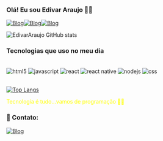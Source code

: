 ### Olá! Eu sou Edivar Araujo 👩‍💻 
[![Blog](https://img.shields.io/badge/LinkedIn-0077B5?style=for-the-badge&logo=linkedin&logoColor=white)](https://www.linkedin.com/in/edivar-ara%C3%BAjo-56131a1b9/)[![Blog](https://img.shields.io/badge/Instagram-E4405F?style=for-the-badge&logo=instagram&logoColor=white)](https://www.instagram.com/_araujo007_/?hl=pt-br)[![Blog](https://img.shields.io/badge/Twitter-1DA1F2?style=for-the-badge&logo=twitter&logoColor=white)]( https://twitter.com/edivarmancheste?t=M8SrCp6E_E8aejgidU46Aw&s=08)

![EdivarAraujo GitHub stats](https://github-readme-stats.vercel.app/api?username=EdivarAraujo&show_icons=true&theme=onedark)

### Tecnologias que uso no meu dia

<div style="display:inline_block"><br/>
 <img align="center" alt="html5" src="https://img.shields.io/badge/HTML5-E34F26?style=for-the-badge&logo=html5&logoColor=white"/>
 <img align="center" alt="javascript" src="https://img.shields.io/badge/JavaScript-323330?style=for-the-badge&logo=javascript&logoColor=F7DF1E"/>
 <img align="center" alt="react" src="https://img.shields.io/badge/React-20232A?style=for-the-badge&logo=react&logoColor=61DAFB"/>
 <img align="center" alt="react native" src="https://img.shields.io/badge/React_Native-20232A?style=for-the-badge&logo=react&logoColor=61DAFB"/>
 <img align="center" alt="nodejs" src="https://img.shields.io/badge/Node.js-43853D?style=for-the-badge&logo=node.js&logoColor=white"/>
 <img align="center" alt="css" src="https://img.shields.io/badge/CSS-239120?&style=for-the-badge&logo=css3&logoColor=white"/>
  
</div><br/>

[![Top Langs](https://github-readme-stats.vercel.app/api/top-langs/?username=EdivarAraujo)](https://github.com/EdivarAraujo/)

<font color="#ff0">Tecnologia é tudo...vamos de programação 👨‍💻</font>

### 📱 Contato:
[![Blog](https://img.shields.io/badge/Gmail-D14836?style=for-the-badge&logo=gmail&logoColor=white)](https://edivar23araujo@gmail.com)


